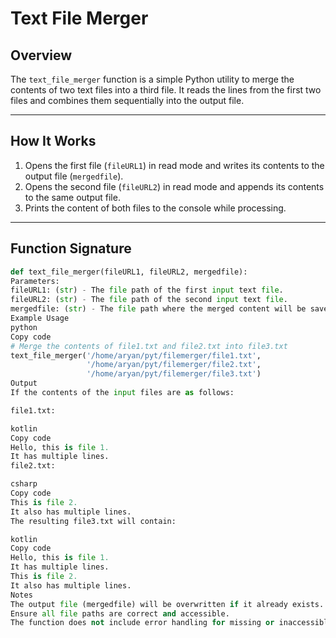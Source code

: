 # Text File Merger

## Overview

The `text_file_merger` function is a simple Python utility to merge the contents of two text files into a third file. It reads the lines from the first two files and combines them sequentially into the output file.

---

## How It Works

1. Opens the first file (`fileURL1`) in read mode and writes its contents to the output file (`mergedfile`).
2. Opens the second file (`fileURL2`) in read mode and appends its contents to the same output file.
3. Prints the content of both files to the console while processing.

---

## Function Signature

```python
def text_file_merger(fileURL1, fileURL2, mergedfile):
Parameters:
fileURL1: (str) - The file path of the first input text file.
fileURL2: (str) - The file path of the second input text file.
mergedfile: (str) - The file path where the merged content will be saved.
Example Usage
python
Copy code
# Merge the contents of file1.txt and file2.txt into file3.txt
text_file_merger('/home/aryan/pyt/filemerger/file1.txt', 
                 '/home/aryan/pyt/filemerger/file2.txt', 
                 '/home/aryan/pyt/filemerger/file3.txt')
Output
If the contents of the input files are as follows:

file1.txt:

kotlin
Copy code
Hello, this is file 1.
It has multiple lines.
file2.txt:

csharp
Copy code
This is file 2.
It also has multiple lines.
The resulting file3.txt will contain:

kotlin
Copy code
Hello, this is file 1.
It has multiple lines.
This is file 2.
It also has multiple lines.
Notes
The output file (mergedfile) will be overwritten if it already exists.
Ensure all file paths are correct and accessible.
The function does not include error handling for missing or inaccessible files.
